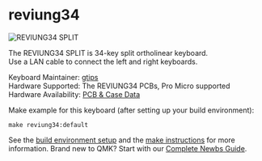 # reviung34

![REVIUNG34 SPLIT](https://github.com/gtips/reviung/blob/master/reviung34split/image/REVIUNG34-1.jpg)  

The REVIUNG34 SPLIT is 34-key split ortholinear keyboard.  
Use a LAN cable to connect the left and right keyboards.

Keyboard Maintainer: [gtips](https://github.com/gtips)  
Hardware Supported: The REVIUNG34 PCBs, Pro Micro supported  
Hardware Availability: [PCB & Case Data](https://github.com/gtips/reviung)  

Make example for this keyboard (after setting up your build environment):

    make reviung34:default

See the [build environment setup](https://docs.qmk.fm/#/getting_started_build_tools) and the [make instructions](https://docs.qmk.fm/#/getting_started_make_guide) for more information. Brand new to QMK? Start with our [Complete Newbs Guide](https://docs.qmk.fm/#/newbs).
